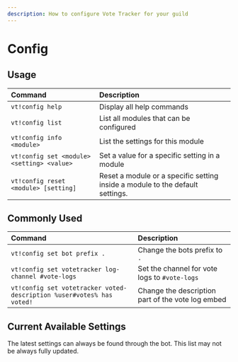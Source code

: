 ```yaml
---
description: How to configure Vote Tracker for your guild
---
```


# Config

## Usage

| Command | Description |
| :--- | :--- |
| `vt!config help` | Display all help commands |
| `vt!config list` | List all modules that can be configured |
| `vt!config info <module>` | List the settings for this module |
| `vt!config set <module> <setting> <value>` | Set a value for a specific setting in a module |
| `vt!config reset <module> [setting]` | Reset a module or a specific setting inside a module to the default settings. |

## Commonly Used

| Command | Description |
| :--- | :--- |
| `vt!config set bot prefix .` | Change the bots prefix to `.` |
| `vt!config set votetracker log-channel #vote-logs` | Set the channel for vote logs to `#vote-logs` |
| `vt!config set votetracker voted-description %user#votes% has voted!` | Change the description part of the vote log embed |



## Current Available Settings

The latest settings can always be found through the bot. This list may not be always fully updated.

